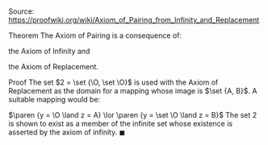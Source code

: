 # 

Source: https://proofwiki.org/wiki/Axiom_of_Pairing_from_Infinity_and_Replacement

Theorem
The Axiom of Pairing is a consequence of:

the Axiom of Infinity
and

the Axiom of Replacement.


Proof
The set $2 = \set {\O, \set \O}$ is used with the Axiom of Replacement as the domain for a mapping whose image is $\set {A, B}$.
A suitable mapping would be:

$\paren {y = \O \land z = A} \lor \paren {y = \set \O \land z = B}$
The set $2$ is shown to exist as a member of the infinite set whose existence is asserted by the axiom of infinity.
$\blacksquare$





